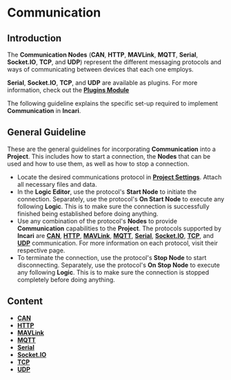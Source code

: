 # Communication

## Introduction

The **Communication Nodes** \(**CAN**, **HTTP**, **MAVLink**, **MQTT**, **Serial**, **Socket.IO**, **TCP**, and **UDP**\) represent the different messaging protocols and ways of communicating between devices that each one employs. 

**Serial**, **Socket.IO**, **TCP**, and **UDP** are available as plugins. For more information, check out the [**Plugins Module**](../../modules/plugins/README.md)

The following guideline explains the specific set-up required to implement **Communication** in **Incari**.

## General Guideline

These are the general guidelines for incorporating **Communication** into a **Project**. This includes how to start a connection, the **Nodes** that can be used and how to use them, as well as how to stop a connection. 

* Locate the desired communications protocol in [**Project Settings**](../../modules/project-settings.md). Attach all necessary files and data. 
* In the **Logic Editor**, use the protocol's **Start Node** to initiate the connection. Separately, use the protocol's **On Start Node** to execute any following **Logic**. This is to make sure the connection is successfully finished being established before doing anything.
* Use any combination of the protocol's **Nodes** to provide **Communication** capabilities to the **Project**. The protocols supported by **Incari** are [**CAN**](can/README.md), [**HTTP**](http/README.md), [**MAVLink**](mavlink/README.md), [**MQTT**](mqtt/README.md), [**Serial**](serial/README.md), [**Socket.IO**](socketio/README.md), [**TCP**](tcp/README.md), and [**UDP**](udp/README.md) communication. For more information on each protocol, visit their respective page.
* To terminate the connection, use the protocol's **Stop Node** to start disconnecting. Separately, use the protocol's **On Stop Node** to execute any following **Logic**. This is to make sure the connection is stopped completely before doing anything. 

## Content

* [**CAN**](can/)
* [**HTTP**](http/)
* [**MAVLink**](mavlink/)
* [**MQTT**](mqtt/)
* [**Serial**](serial/) 
* [**Socket.IO**](socketio/)
* [**TCP**](tcp/)
* [**UDP**](udp/)

